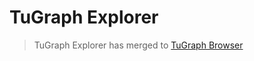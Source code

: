 # TuGraph Explorer

> TuGraph Explorer has merged to [TuGraph Browser](../../4.user-guide/1.tugraph-browser.md)